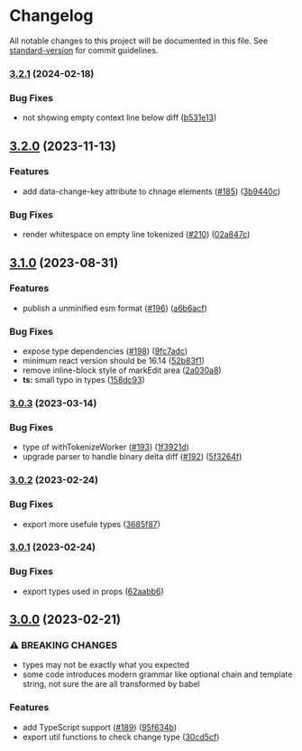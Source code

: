 # Changelog

All notable changes to this project will be documented in this file. See [standard-version](https://github.com/conventional-changelog/standard-version) for commit guidelines.

### [3.2.1](https://github.com/otakustay/react-diff-view/compare/v3.2.0...v3.2.1) (2024-02-18)


### Bug Fixes

* not showing empty context line below diff ([b531e13](https://github.com/otakustay/react-diff-view/commit/b531e13f9fb9df2480d73e68fca7c01821a186fc))

## [3.2.0](https://github.com/otakustay/react-diff-view/compare/v3.1.0...v3.2.0) (2023-11-13)


### Features

* add data-change-key attribute to chnage elements ([#185](https://github.com/otakustay/react-diff-view/issues/185)) ([3b9440c](https://github.com/otakustay/react-diff-view/commit/3b9440c5e4492490fc760df98a55abaf5f26bc1a))


### Bug Fixes

* render whitespace on empty line tokenized ([#210](https://github.com/otakustay/react-diff-view/issues/210)) ([02a847c](https://github.com/otakustay/react-diff-view/commit/02a847c3a022ead324bce342c6d4778b1545b32c))

## [3.1.0](https://github.com/otakustay/react-diff-view/compare/v3.0.3...v3.1.0) (2023-08-31)


### Features

* publish a unminified esm format ([#196](https://github.com/otakustay/react-diff-view/issues/196)) ([a6b6acf](https://github.com/otakustay/react-diff-view/commit/a6b6acfaa3b4df2fe53adbee4e5b928e7063f7f6))


### Bug Fixes

* expose type dependencies ([#198](https://github.com/otakustay/react-diff-view/issues/198)) ([9fc7adc](https://github.com/otakustay/react-diff-view/commit/9fc7adcd74423cebdc8fc00709322dad76c7320b))
* minimum react version should be 16.14 ([52b83f1](https://github.com/otakustay/react-diff-view/commit/52b83f15a098aee9192368e51759cad4cf96d441))
* remove inline-block style of markEdit area ([2a030a8](https://github.com/otakustay/react-diff-view/commit/2a030a84261e161c9af35b7f646ecadb02d1ffd7))
* **ts:** small typo in types ([158dc93](https://github.com/otakustay/react-diff-view/commit/158dc93afdf79dcdefbd5938f00f62ac70e2a9cf))

### [3.0.3](https://github.com/otakustay/react-diff-view/compare/v3.0.2...v3.0.3) (2023-03-14)


### Bug Fixes

* type of withTokenizeWorker ([#193](https://github.com/otakustay/react-diff-view/issues/193)) ([1f3921d](https://github.com/otakustay/react-diff-view/commit/1f3921d63efcd9f23c669a2005a63b5a809fd24d))
* upgrade parser to handle binary delta diff ([#192](https://github.com/otakustay/react-diff-view/issues/192)) ([5f3264f](https://github.com/otakustay/react-diff-view/commit/5f3264fb82c8d128b9dde41728870cd4b17096da))

### [3.0.2](https://github.com/otakustay/react-diff-view/compare/v3.0.1...v3.0.2) (2023-02-24)


### Bug Fixes

* export more usefule types ([3685f87](https://github.com/otakustay/react-diff-view/commit/3685f877762de0f7a78112970f0c580aef92aefb))

### [3.0.1](https://github.com/otakustay/react-diff-view/compare/v3.0.0...v3.0.1) (2023-02-24)


### Bug Fixes

* export types used in props ([62aabb6](https://github.com/otakustay/react-diff-view/commit/62aabb6aff7788f395523eaca38a4752cb07ed71))

## [3.0.0](https://github.com/otakustay/react-diff-view/compare/v2.6.0...v3.0.0) (2023-02-21)


### ⚠ BREAKING CHANGES

* types may not be exactly what you expected
* some code introduces modern grammar like optional chain and template string, not sure the are all transformed by babel

### Features

* add TypeScript support ([#189](https://github.com/otakustay/react-diff-view/issues/189)) ([95f634b](https://github.com/otakustay/react-diff-view/commit/95f634b56926c3da540960d7dbc9be29214bf7e6))
* export util functions to check change type ([30cd5cf](https://github.com/otakustay/react-diff-view/commit/30cd5cfa177897ee2ff328797873ab31347d6120))
